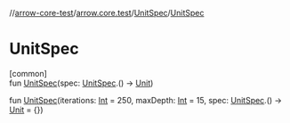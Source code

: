 //[arrow-core-test](../../../index.md)/[arrow.core.test](../index.md)/[UnitSpec](index.md)/[UnitSpec](-unit-spec.md)

# UnitSpec

[common]\
fun [UnitSpec](-unit-spec.md)(spec: [UnitSpec](index.md).() -&gt; [Unit](https://kotlinlang.org/api/latest/jvm/stdlib/kotlin/-unit/index.html))

fun [UnitSpec](-unit-spec.md)(iterations: [Int](https://kotlinlang.org/api/latest/jvm/stdlib/kotlin/-int/index.html) = 250, maxDepth: [Int](https://kotlinlang.org/api/latest/jvm/stdlib/kotlin/-int/index.html) = 15, spec: [UnitSpec](index.md).() -&gt; [Unit](https://kotlinlang.org/api/latest/jvm/stdlib/kotlin/-unit/index.html) = {})
